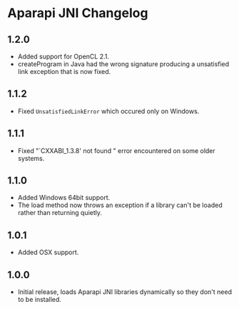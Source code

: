 # Aparapi JNI Changelog

## 1.2.0

* Added support for OpenCL 2.1.
* createProgram in Java had the wrong signature producing a unsatisfied link exception that is now fixed.

## 1.1.2

* Fixed `UnsatisfiedLinkError` which occured only on Windows.

## 1.1.1

* Fixed "`CXXABI_1.3.8' not found " error encountered on some older systems.

## 1.1.0

* Added Windows 64bit support.
* The load method now throws an exception if a library can't be loaded rather than returning quietly.

## 1.0.1

* Added OSX support.

## 1.0.0

* Initial release, loads Aparapi JNI libraries dynamically so they don't need to be installed.
